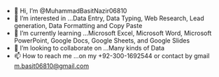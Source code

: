 - 👋 Hi, I’m @MuhammadBasitNazir06810
- 👀 I’m interested in ...Data Entry, Data Typing, Web Research, Lead generation, Data Formatting and Copy Paste
- 🌱 I’m currently learning ...Microsoft Excel, Microsoft Word, Microsoft PowerPoint, Google Docs, Google Sheets, and Google Slides 
- 💞️ I’m looking to collaborate on ...Many kinds of Data 
- 📫 How to reach me ...on my +92-300-1692544 or contact by gmail m.basit06810@gmail.com

<!---
MuhammadBasitNazir06810/MuhammadBasitNazir06810 is a ✨ special ✨ repository because its `README.md` (this file) appears on your GitHub profile.
You can click the Preview link to take a look at your changes.
--->
